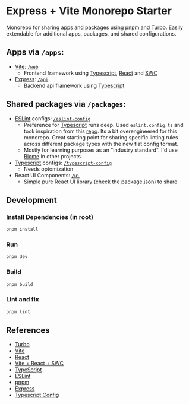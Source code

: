 # Express + Vite Monorepo Starter

Monorepo for sharing apps and packages using [pnpm](https://pnpm.io/) and [Turbo](https://turbo.build/repo/docs/getting-started/monorepo). Easily extendable for additional apps, packages, and shared configurations.

## Apps via `/apps`:

- [Vite](https://vitejs.dev/): [`/web`](./apps/web/)
    - Frontend framework using [Typescript](https://www.typescriptlang.org/), [React](https://reactjs.org/) and [SWC](https://github.com/vitejs/vite-plugin-react-swc)
- [Express](https://expressjs.com/): [`/api`](./apps/api/)
    - Backend api framework using [Typescript](https://www.typescriptlang.org/)

## Shared packages via `/packages`:

- [ESLint](https://eslint.org/) configs: [`/eslint-config`](./packages/eslint-config)
    - Preference for [Typescript](https://www.typescriptlang.org/) runs deep. Used `eslint.config.ts` and took inspiration from this [repo](https://github.com/isa-group/bpm2025). Its a bit overengineered for this monorepo. Great starting point for sharing specific linting rules across different package types with the new flat config format.
    - Mostly for learning purposes as an "industry standard". I'd use [Biome](https://biomejs.dev/) in other projects.
- [Typescript](https://www.typescriptlang.org/) configs: [`/typescript-config`](./packages/typescript-config)
    - Needs optomization
- React UI Components: [`/ui`](./packages/ui)
    - Simple pure React UI library (check the [package.json](./packages/ui/package.json)) to share

## Development

### Install Dependencies (in root)

```bash
pnpm install
```

### Run

```bash
pnpm dev
```

### Build

```bash
pnpm build
```

### Lint and fix

```bash
pnpm lint
```

## References

- [Turbo](https://turbo.build/repo/docs/getting-started/monorepo)
- [Vite](https://vitejs.dev/)
- [React](https://reactjs.org/)
- [Vite + React + SWC](https://github.com/vitejs/vite-plugin-react-swc)
- [TypeScript](https://www.typescriptlang.org/)
- [ESLint](https://eslint.org/)
- [pnpm](https://pnpm.io/)
- [Express](https://expressjs.com/)
- [Typescript Config](https://www.typescriptlang.org/tsconfig)
